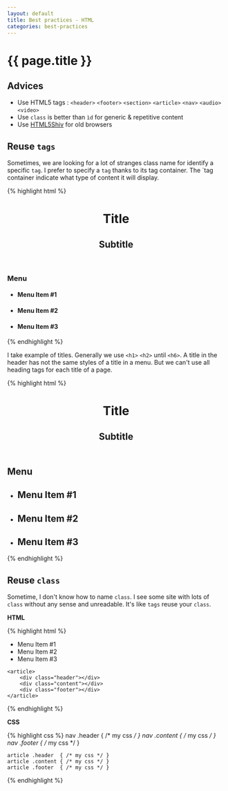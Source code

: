 ```yaml
---
layout: default
title: Best practices - HTML
categories: best-practices
---
```


# {{ page.title }}

## Advices

* Use HTML5 tags : `<header>` `<footer>` `<section>` `<article>` `<nav>` `<audio>` `<video>`
* Use `class` is better than `ìd` for generic & repetitive content
* Use [HTML5Shiv](https://github.com/aFarkas/html5shiv) for old browsers

## Reuse `tags`

Sometimes, we are looking for a lot of stranges class name for identify a specific `tag`. I prefer to specify a `tag` thanks to its tag container. The `tag container indicate what type of content it will display.

{% highlight html %}
<header>
    <h1>Title</h1>
    <h2>Subtitle</h2>
</header>

<nav>
    <h3>Menu</h3>
    <ul>
        <li><h4>Menu Item #1</h4></li>
        <li><h4>Menu Item #2</h4></li>
        <li><h4>Menu Item #3</h4></li>
    </ul>
</nav>
{% endhighlight %}

I take example of titles. Generally we use `<h1>` `<h2>` until `<h6>`.
A title in the header has not the same styles of a title in a menu. But we can't use all heading tags for each title of a page.

{% highlight html %}
<header>
    <h1>Title</h1>
    <h2>Subtitle</h2>
</header>

<nav>
    <h1>Menu</h1>
    <ul>
        <li><h2>Menu Item #1</h2></li>
        <li><h2>Menu Item #2</h2></li>
        <li><h2>Menu Item #3</h2></li>
    </ul>
</nav>
{% endhighlight %}

## Reuse `class`

Sometime, I don't know how to name `class`. I see some site with lots of `class` without any sense and unreadable. It's like `tags` reuse your `class`.

**HTML**

{% highlight html %}
    <nav>
        <div class="header"></div>
        <ul class="content">
            <li>Menu Item #1</li>
            <li>Menu Item #2</li>
            <li>Menu Item #3</li>
        </ul>
        <div class="footer"></div>
    </nav>
    
    <article>
        <div class="header"></div>
        <div class="content"></div>
        <div class="footer"></div>
    </article>
{% endhighlight %}

**CSS**

{% highlight css %}
    nav .header  { /* my css */ }
    nav .content { /* my css */ }
    nav .footer  { /* my css */ }

    article .header  { /* my css */ }
    article .content { /* my css */ }
    article .footer  { /* my css */ }  
{% endhighlight %}
